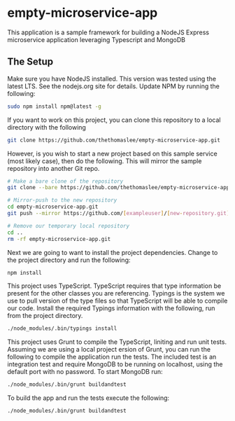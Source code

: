 # empty-microservice-app

This application is a sample framework for building a NodeJS Express microservice application 
leveraging Typescript and MongoDB

## The Setup
Make sure you have NodeJS installed. This version was tested using the latest LTS. See the nodejs.org 
site for details.
Update NPM by running the following:
```bash
sudo npm install npm@latest -g
```
If you want to work on this project, you can clone this repository to a local directory with the following
```bash
git clone https://github.com/thethomaslee/empty-microservice-app.git
```
However, is you wish to start a new project based on this sample service (most likely case), then 
do the following. This will mirror the sample repository into another Git repo.

```bash
# Make a bare clone of the repository
git clone --bare https://github.com/thethomaslee/empty-microservice-app.git

# Mirror-push to the new repository
cd empty-microservice-app.git
git push --mirror https://github.com/[exampleuser]/[new-repository.git]

# Remove our temporary local repository
cd ..
rm -rf empty-microservice-app.git
```

Next we are going to want to install the project dependencies. Change to the project directory
and run the following:
```bash
npm install
```

This project uses TypeScript. TypeScript requires that type information be present for the 
other classes you are referencing. Typings is the system we use to pull version of the type files
so that TypeScript will be able to compile our code. Install the required Typings information with 
the following, run from the project directory.
```bash
./node_modules/.bin/typings install
```

This project uses Grunt to compile the TypeScript, liniting and run unit tests.
Assuming we are using a local project ersion of Grunt, you can run the following to compile the application
run the tests. The included test is an integration test and require MongoDB to be running on localhost,
using the default port with no password. To start MongoDB run:
```bash
./node_modules/.bin/grunt buildandtest
```
To build the app and run the tests execute the following: 
```bash
./node_modules/.bin/grunt buildandtest
```